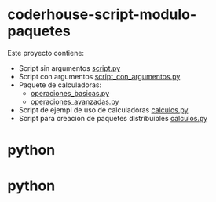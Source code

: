 # coderhouse-script-modulo-paquetes
Este proyecto contiene:
- Script sin argumentos [script.py](script.py)
- Script con argumentos [script_con_argumentos.py](script_con_argumentos.py)
- Paquete de calculadoras:
    - [operaciones_basicas.py](calculadoras/operaciones_basicas.py)
    - [operaciones_avanzadas.py](calculadoras/operaciones_avanzadas.py)
- Script de ejempl de uso de calculadoras [calculos.py](calculos.py)
- Script para creación de paquetes distribuibles [calculos.py](calculos.py)
# python
# python
